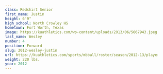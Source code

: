 ```yaml
---
class: Redshirt Senior
first_name: Justin
height: 6'9"
high_school: North Crowley HS
hometown: Fort Worth, Texas
image: https://kuathletics.com/wp-content/uploads/2013/06/5667943.jpeg
last_name: Wesley
number: 4
position: Forward
slug: 2012-wesley-justin
url: https://kuathletics.com/sports/mbball/roster/season/2012-13/player/justin-wesley/
weight: 220 lbs.
year: 2012
---
```

